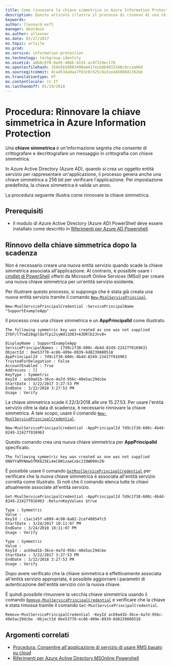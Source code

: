 ```yaml
---
title: Come rinnovare la chiave simmetrica in Azure Information Protection
description: Questo articolo illustra il processo di rinnovo di una chiave simmetrica in Azure Information Protection.
keywords: 
author: lleonard-msft
manager: mbaldwin
ms.author: alleonar
ms.date: 03/27/2017
ms.topic: article
ms.prod: 
ms.service: information-protection
ms.technology: techgroup-identity
ms.assetid: a0b8c8f0-6ed5-48bb-8155-ac4f319ec178
ms.openlocfilehash: 159e5b58883490e4417ecbdb9815340c9ccaa66d
ms.sourcegitcommit: dca4534a0aa7f63c0c525c9a3ce445088d1362bb
ms.translationtype: HT
ms.contentlocale: it-IT
ms.lasthandoff: 01/19/2018
---
```

# <a name="how-to-renew-the-symmetric-key-in-azure-information-protection"></a>Procedura: Rinnovare la chiave simmetrica in Azure Information Protection

Una **chiave simmetrica** è un'informazione segreta che consente di crittografare e decrittografare un messaggio in crittografia con chiave simmetrica.  

In Azure Active Directory (Azure AD), quando si crea un oggetto entità servizio per rappresentare un'applicazione, il processo genera anche una chiave simmetrica a 256 bit per verificare l'applicazione. Per impostazione predefinita, la chiave simmetrica è valida un anno. 

La procedura seguente illustra come rinnovare la chiave simmetrica. 

## <a name="prerequisites"></a>Prerequisiti

* Il modulo di Azure Active Directory (Azure AD) PowerShell deve essere installato come descritto in [Riferimenti per Azure AD Powershell](https://docs.microsoft.com/powershell/msonline/).


## <a name="renewing-the-symmetric-key-after-expiry"></a>Rinnovo della chiave simmetrica dopo la scadenza

Non è necessario creare una nuova entità servizio quando scade la chiave simmetrica associata all'applicazione. Al contrario, è possibile usare i [cmdlet di PowerShell](https://docs.microsoft.com/powershell/module/msonline) offerti da Microsoft Online Services (MSol) per creare una nuova chiave simmetrica per un'entità servizio esistente.

Per illustrare questo processo, si supponga che è stata già creata una nuova entità servizio tramite il comando [`New-MsolServicePrincipal`](https://docs.microsoft.com/powershell/msonline/v1/new-msolserviceprincipalcredential).

```
New-MsolServicePrincipalCredential -ServicePrincipalName "SupportExampleApp"
```

Il processo crea una chiave simmetrica e un **AppPrincipalId** come illustrato.

```
The following symmetric key was created as one was not supplied
ZYbF/lTtwE28qplQofCpi2syWd11D83+A3DRlb2Jnv8=

DisplayName : SupportExampleApp
ServicePrincipalNames : {7d9c1f38-600c-4b4d-8249-22427f016963}
ObjectId : 0ee53770-ec86-409e-8939-6d8239880518
AppPrincipalId : 7d9c1f38-600c-4b4d-8249-22427f016963
TrustedForDelegation : False
AccountEnabled : True
Addresses : []
KeyType : Symmetric
KeyId : acb9ad1b-36ce-4a7d-956c-40e5ac29dcbe
StartDate : 3/22/2017 3:27:53 PM
EndDate : 3/22/2018 3:27:53 PM
Usage : Verify
```

La chiave simmetrica scade il 22/3/2018 alle ore 15.27.53. Per usare l'entità servizio oltre la data di scadenza, è necessario rinnovare la chiave simmetrica. A tale scopo, usare il comando [`New-MsolServicePrincipalCredential`](https://docs.microsoft.com/powershell/msonline/v1/new-msolserviceprincipalcredential). 

```
New-MsolServicePrincipalCredential -AppPrincipalId 7d9c1f38-600c-4b4d-8249-22427f016963
```

Questo comando crea una nuova chiave simmetrica per **AppPrincipalId** specificato.

```
The following symmetric key was created as one was not supplied ON8YYaMYNmwSfMX625Ei4eC6N1zaeCxbc219W090v28-
```
È possibile usare il comando [`GetMsolServicePrincipalCredential`](https://docs.microsoft.com/powershell/msonline/v1/get-msolserviceprincipalcredential) per verificare che la nuova chiave simmetrica è associata all'entità servizio corretta come illustrato. Si noti che il comando elenca tutte le chiavi attualmente associate all'entità servizio.

```
Get-MsolServicePrincipalCredential -AppPrincipalId 7d9c1f38-600c-4b4d-8249-22427f016963 -ReturnKeyValues $true

Type : Symmetric
Value :
KeyId : c1ac145f-e899-4c90-8a02-2cef40054fc5
StartDate : 3/24/2017 10:11:07 PM
EndDate : 3/24/2018 10:11:07 PM
Usage : Verify

Type : Symmetric
Value :
KeyId : acb9ad1b-36ce-4a7d-956c-40e5ac29dcbe
StartDate : 3/22/2017 3:27:53 PM
EndDate : 3/22/2018 3:27:53 PM
Usage : Verify
```

Dopo avere verificato che la chiave simmetrica è effettivamente associata all'entità servizio appropriata, è possibile aggiornare i parametri di autenticazione dell'entità servizio con la nuova chiave. 

È quindi possibile rimuovere la vecchia chiave simmetrica usando il comando [`Remove-MsolServicePrincipalCredential`](https://docs.microsoft.com/powershell/msonline/v1/remove-msolserviceprincipalcredential) e verificare che la chiave è stata rimossa tramite il comando `Get-MsolServicePrincipalCredential`.

```
Remove-MsolServicePrincipalCredential -KeyId acb9ad1b-36ce-4a7d-956c-40e5ac29dcbe -ObjectId 0ee53770-ec86-409e-8939-6d8239880518
```

## <a name="related-topics"></a>Argomenti correlati

* [Procedura: Consentire all'applicazione di servizio di usare RMS basato su cloud](how-to-use-file-api-with-aadrm-cloud.md)
* [Riferimenti per Azure Active Directory MSOnline Powershell](https://docs.microsoft.com/powershell/msonline/)
